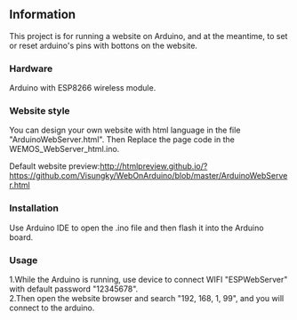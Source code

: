 ## Information

This project is for running a website on Arduino, and at the meantime, to set or reset arduino's pins with bottons on the website.

### Hardware

Arduino with ESP8266 wireless module.

### Website style

You can design your own website with html language in the file "ArduinoWebServer.html". Then Replace the page code in the WEMOS_WebServer_html.ino.  

Default website preview:http://htmlpreview.github.io/?https://github.com/Visungky/WebOnArduino/blob/master/ArduinoWebServer.html

### Installation

Use Arduino IDE to open the .ino file and then flash it into the Arduino board.

### Usage

1.While the Arduino is running, use device to connect WIFI "ESPWebServer" with default password "12345678".  
2.Then open the website browser and search "192, 168, 1, 99", and you will connect to the arduino.
